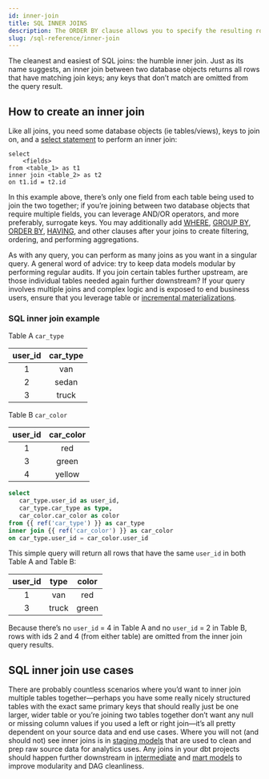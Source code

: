 ```yaml
---
id: inner-join
title: SQL INNER JOINS
description: The ORDER BY clause allows you to specify the resulting row order for a query.
slug: /sql-reference/inner-join
---
```


<head>
    <title>Working with inner joins in SQL</title>
</head>

The cleanest and easiest of SQL joins: the humble inner join. Just as its name suggests, an inner join between two database objects returns all rows that have matching join keys; any keys that don’t match are omitted from the query result.

## How to create an inner join

Like all joins, you need some database objects (ie <Term id="table">tables</Term>/<Term id="view">views</Term>), keys to join on, and a [select statement](/sql-reference/select) to perform an inner join:

```
select
    <fields>
from <table_1> as t1
inner join <table_2> as t2
on t1.id = t2.id 
```

In this example above, there’s only one field from each table being used to join the two together; if you’re joining between two database objects that require multiple fields, you can leverage AND/OR operators, and more preferably, <Term id="surrogate-key">surrogate keys</Term>. You may additionally add [WHERE](/sql-reference/where), [GROUP BY](/sql-reference/group-by), [ORDER BY](/sql-reference/order-by), [HAVING](/sql-reference/having), and other clauses after your joins to create filtering, ordering, and performing aggregations.

As with any query, you can perform as many joins as you want in a singular query. A general word of advice: try to keep data models <Term id="dry">modular</Term> by performing regular <Term id="dag" /> audits. If you join certain tables further upstream, are those individual tables needed again further downstream? If your query involves multiple joins and complex logic and is exposed to end business users, ensure that you leverage table or [incremental materializations](https://docs.getdbt.com/docs/build/incremental-models).

### SQL inner join example

Table A `car_type`

| user_id | car_type |
|:---:|:---:|
| 1 | van |
| 2 | sedan |
| 3 | truck |

Table B `car_color`

| user_id | car_color |
|:---:|:---:|
| 1 | red |
| 3 | green |
| 4 | yellow |

```sql
select
   car_type.user_id as user_id,
   car_type.car_type as type,
   car_color.car_color as color
from {{ ref('car_type') }} as car_type
inner join {{ ref('car_color') }} as car_color
on car_type.user_id = car_color.user_id
```

This simple query will return all rows that have the same `user_id` in both Table A and Table B:

| user_id | type | color |
|:---:|:---:|:---:|
| 1 | van | red |
| 3 | truck | green |

Because there’s no `user_id` = 4 in Table A and no `user_id` = 2 in Table B, rows with ids 2 and 4 (from either table) are omitted from the inner join query results.

## SQL inner join use cases

There are probably countless scenarios where you’d want to inner join multiple tables together—perhaps you have some really nicely structured tables with the exact same <Term id="primary-key">primary keys</Term> that should really just be one larger, wider table or you’re joining two tables together don’t want any null or missing column values if you used a left or right join—it’s all pretty dependent on your source data and end use cases. Where you will not (and should not) see inner joins is in [staging models](https://docs.getdbt.com/guides/best-practices/how-we-structure/2-staging) that are used to clean and prep raw source data for analytics uses. Any joins in your dbt projects should happen further downstream in [intermediate](https://docs.getdbt.com/guides/best-practices/how-we-structure/3-intermediate) and [mart models](https://docs.getdbt.com/guides/best-practices/how-we-structure/4-marts) to improve modularity and DAG cleanliness.

